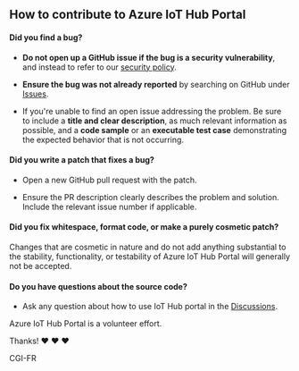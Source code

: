 ## How to contribute to Azure IoT Hub Portal

#### **Did you find a bug?**

* **Do not open up a GitHub issue if the bug is a security vulnerability**, and instead to refer to our [security policy](./SECURITY.md).

* **Ensure the bug was not already reported** by searching on GitHub under [Issues](./issues).

* If you're unable to find an open issue addressing the problem. Be sure to include a **title and clear description**, as much relevant information as possible, and a **code sample** or an **executable test case** demonstrating the expected behavior that is not occurring.

#### **Did you write a patch that fixes a bug?**

* Open a new GitHub pull request with the patch.

* Ensure the PR description clearly describes the problem and solution. Include the relevant issue number if applicable.

#### **Did you fix whitespace, format code, or make a purely cosmetic patch?**

Changes that are cosmetic in nature and do not add anything substantial to the stability, functionality, or testability of Azure IoT Hub Portal will generally not be accepted.

#### **Do you have questions about the source code?**

* Ask any question about how to use IoT Hub portal in the [Discussions](./discussions).

Azure IoT Hub Portal is a volunteer effort.

Thanks! :heart: :heart: :heart:

CGI-FR